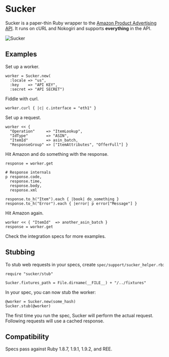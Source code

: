 Sucker
======

Sucker is a paper-thin Ruby wrapper to the [Amazon Product Advertising API](https://affiliate-program.amazon.co.uk/gp/advertising/api/detail/main.html). It runs on cURL and Nokogiri and supports __everything__ in the API.

![Sucker](http://upload.wikimedia.org/wikipedia/en/7/71/Vacuum_cleaner_1910.JPG)

Examples
--------

Set up a worker.

    worker = Sucker.new(
      :locale => "us",
      :key    => "API KEY",
      :secret => "API SECRET")

Fiddle with curl.

    worker.curl { |c| c.interface = "eth1" }

Set up a request.

    worker << {
      "Operation"     => "ItemLookup",
      "IdType"        => "ASIN",
      "ItemId"        => asin_batch,
      "ResponseGroup" => ["ItemAttributes", "OfferFull"] }

Hit Amazon and do something with the response.

    response = worker.get

    # Response internals
    p response.code,
      response.time,
      response.body,
      response.xml
    
    response.to_h("Item").each { |book| do_something }
    response.to_h("Error").each { |error| p error["Message"] }

Hit Amazon again.

    worker << { "ItemId"  => another_asin_batch }
    response = worker.get

Check the integration specs for more examples.

Stubbing
--------

To stub web requests in your specs, create `spec/support/sucker_helper.rb`:

    require "sucker/stub"
    
    Sucker.fixtures_path = File.dirname(__FILE__) + "/../fixtures"

In your spec, you can now stub the worker:

    @worker = Sucker.new(some_hash)
    Sucker.stub(@worker)

The first time you run the spec, Sucker will perform the actual request. Following requests will use a cached response.

Compatibility
-------------

Specs pass against Ruby 1.8.7, 1.9.1, 1.9.2, and REE.
